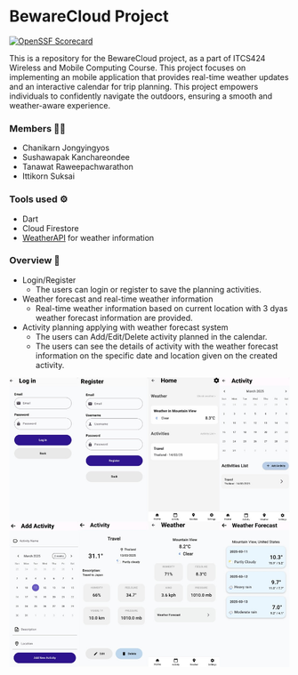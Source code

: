 # BewareCloud Project
[![OpenSSF Scorecard](https://api.scorecard.dev/projects/github.com/beenayaknon/2024-BewareCloud/badge)](https://scorecard.dev/viewer/?uri=github.com/beenayaknon/2024-BewareCloud)

This is a repository for the BewareCloud project, as a part of ITCS424 Wireless and Mobile Computing Course. This project focuses on implementing an mobile application that provides real-time weather updates and an interactive calendar for trip planning. This project empowers individuals to confidently navigate the outdoors, ensuring a smooth and weather-aware experience.

### Members 👨‍💻
- Chanikarn Jongyingyos
- Sushawapak Kanchareondee
- Tanawat Raweepachwarathon
- Ittikorn Suksai

### Tools used ⚙️
- Dart
- Cloud Firestore
- [WeatherAPI](https://www.weatherapi.com/) for weather information

### Overview 🌟
- Login/Register
  - The users can login or register to save the planning activities.
- Weather forecast and real-time weather information
  - Real-time weather information based on current location with 3 dyas weather forecast information are provided.
- Activity planning applying with weather forecast system
  - The users can Add/Edit/Delete activity planned in the calendar.
  - The users can see the details of activity with the weather forecast information on the specific date and location given on the created activity.
 
![alt text](https://github.com/beenayaknon/BewareCloud-Project/blob/main/asset/overall.jpeg)
